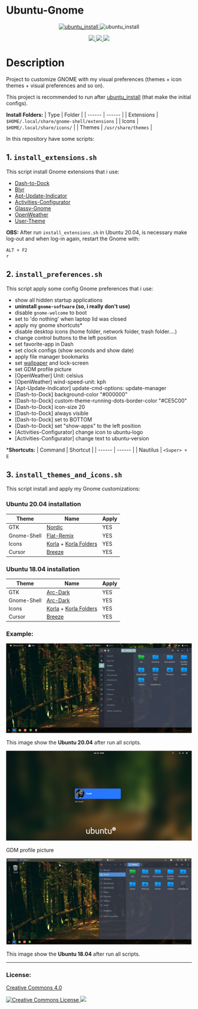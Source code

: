 # Ubuntu-Gnome

<p align="center">
  <a href="https://github.com/linux-ricing-project/ubuntu_install">
    <img src="images/ubuntu_install_logo_128px.png" alt="ubuntu_install">
  </a>
  <img src="images/gnome_icons_128px.png" alt="ubuntu_install">
</p>

<p align="center">
  <a href="https://img.shields.io/badge/ubuntu-20.04-4A0048.svg">
    <img src="https://img.shields.io/badge/ubuntu-20.04-4A0048.svg">
  </a>
  <a href="https://img.shields.io/badge/ubuntu-18.04-E95420.svg">
    <img src="https://img.shields.io/badge/ubuntu-18.04-E95420.svg">
  </a>
  <a href="https://img.shields.io/badge/language-shell-43A047.svg">
    <img src="https://img.shields.io/badge/language-shell-43A047.svg">
  </a>
</p>

# Description

Project to customize GNOME with my visual preferences (themes + icon themes + visual preferences and so on).

This project is recommended to run after [ubuntu_install](https://github.com/linux-ricing-project/ubuntu_install) (that make the initial configs).

**Install Folders:**
| Type | Folder |
| ------ | ------ |
| Extensions | `$HOME/.local/share/gnome-shell/extensions` |
| Icons | `$HOME/.local/share/icons/` |
| Themes | `/usr/share/themes` |

In this repository have some scripts:

## 1. `install_extensions.sh`
This script install Gnome extensions that i use:
- [Dash-to-Dock](https://extensions.gnome.org/extension/307/dash-to-dock/)
- [Blyr](https://extensions.gnome.org/extension/1251/blyr/)
- [Apt-Update-Indicator](https://extensions.gnome.org/extension/1139/apt-update-indicator/)
- [Activities-Configurator](https://extensions.gnome.org/extension/358/activities-configurator/)
- [Glassy-Gnome](https://extensions.gnome.org/extension/982/glassy-gnome/)
- [OpenWeather](https://extensions.gnome.org/extension/750/openweather/)
- [User-Theme](https://extensions.gnome.org/extension/19/user-themes/)

**OBS:** After run `install_extensions.sh` in Ubuntu 20.04, is necessary make log-out and when log-in again, restart the Gnome with:
```
ALT + F2
r
```

## 2. `install_preferences.sh`
This script apply some config Gnome preferences that i use:
- show all hidden startup applications
- **uninstall `gnome-software` (so, i really don't use)**
- disable `gnome-welcome` to boot
- set to 'do nothing' when laptop lid was closed
- apply my gnome shortcuts*
- disable desktop icons (home folder, network folder, trash folder....)
- change control buttons to the left position
- set favorite-app in Dash
- set clock configs (show seconds and show date)
- apply file manager bookmarks
- set [wallpaper](https://github.com/linux-ricing-project/Ubuntu-Gnome/blob/master/wallpaper/wallpaper.jpg) and lock-screen
- set GDM profile picture
- [OpenWeather] Unit: celsius
- [OpenWeather] wind-speed-unit: kph
- [Apt-Update-Indicator] update-cmd-options: update-manager
- [Dash-to-Dock] background-color "#000000"
- [Dash-to-Dock] custom-theme-running-dots-border-color "#CE5C00"
- [Dash-to-Dock] icon-size 20
- [Dash-to-Dock] always visible
- [Dash-to-Dock] set to BOTTOM
- [Dash-to-Dock] set "show-apps" to the left position
- [Activities-Configurator] change icon to ubuntu-logo
- [Activities-Configurator] change text to ubuntu-version

***Shortcuts:**
| Command | Shortcut |
| ------ | ------ |
| Nautilus | `<Super> + E`

## 3. `install_themes_and_icons.sh`
This script install and apply my Gnome customizations:
### Ubuntu 20.04 installation
| Theme | Name | Apply |
| ------ | ------ | ------ |
| GTK | [Nordic](https://github.com/EliverLara/Nordic) | YES
| Gnome-Shell | [Flat-Remix](https://github.com/daniruiz/flat-remix-gnome) | YES
| Icons | [Korla](https://github.com/bikass/korla) + [Korla Folders](https://github.com/bikass/korla-folders) | YES
| Cursor | [Breeze](https://www.gnome-look.org/p/999991/) | YES

### Ubuntu 18.04 installation
| Theme | Name | Apply |
| ------ | ------ | ------ |
| GTK | [Arc-Dark](https://github.com/horst3180/arc-theme) | YES
| Gnome-Shell | [Arc-Dark](https://github.com/horst3180/arc-theme) | YES
| Icons | [Korla](https://github.com/bikass/korla) + [Korla Folders](https://github.com/bikass/korla-folders) | YES
| Cursor | [Breeze](https://www.gnome-look.org/p/999991/) | YES

### Example:

<img src="images/ubuntu_20.04_screenshot.png"/>

This image show the **Ubuntu 20.04** after run all scripts.

<img src="images/ubuntu 20.04_gdm_screenshot.png"/>

GDM profile picture

<img src="images/ubuntu_18.04_screenshot.png"/>

This image show the **Ubuntu 18.04** after run all scripts.

----

  ### License:

[Creative Commons 4.0](LICENSE)

<p align="left">
  <a rel="license" href="http://creativecommons.org/licenses/by-nc-sa/4.0/">
    <img alt="Creative Commons License" style="border-width:0" src="https://i.creativecommons.org/l/by-nc-sa/4.0/88x31.png" /> </a>
  <a href="http://creativecommons.org/licenses/by-nc-sa/4.0/">
    <img src="https://img.shields.io/badge/License-CC_BY--SA_4.0-000000.svg?style=flat-square&logo=creativecommons"/>
  </a>
  
</p>
